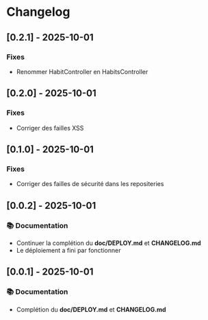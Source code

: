 # Changelog

## [0.2.1] - 2025-10-01

### Fixes

- Renommer HabitController en HabitsController

## [0.2.0] - 2025-10-01

### Fixes

- Corriger des failles XSS

## [0.1.0] - 2025-10-01

### Fixes

- Corriger des failles de sécurité dans les repositeries

## [0.0.2] - 2025-10-01

### 📚 Documentation

- Continuer la complétion du __doc/DEPLOY.md__ et __CHANGELOG.md__
- Le déploiement a fini par fonctionner
	
## [0.0.1] - 2025-10-01

### 📚 Documentation

- Complétion du __doc/DEPLOY.md__ et __CHANGELOG.md__